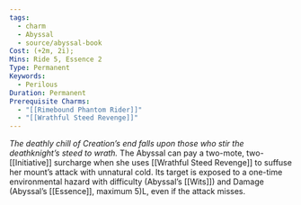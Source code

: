 ```yaml
---
tags:
  - charm
  - Abyssal
  - source/abyssal-book
Cost: (+2m, 2i); 
Mins: Ride 5, Essence 2
Type: Permanent
Keywords:
  - Perilous
Duration: Permanent
Prerequisite Charms:
  - "[[Rimebound Phantom Rider]]"
  - "[[Wrathful Steed Revenge]]"
---
```

*The deathly chill of Creation’s end falls upon those who stir the deathknight’s steed to wrath.*
The Abyssal can pay a two-mote, two-[[Initiative]] surcharge when she uses [[Wrathful Steed Revenge]] to suffuse her mount’s attack with unnatural cold. Its target is exposed to a one-time environmental hazard with difficulty (Abyssal’s [[Wits]]) and Damage (Abyssal’s [[Essence]], maximum 5)L, even if the attack misses.